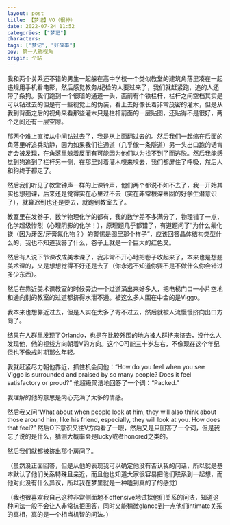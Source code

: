 ```yaml
---
layout: post
title: 【梦记】VO（很棒）
date: 2022-07-24 11:52
categories: ["梦记"]
characters: 
tags: ["梦记", "好故事"]
pov: 第一人称视角
origin: 个站
---
```


我和两个关系还不错的男生一起躲在高中学校一个类似教堂的建筑角落里凑在一起违规用手机看电影，然后感觉教务/纪检的人要过来了，我们就赶紧跑，追的人还带了条狗。我们跑到一个很暗的通道一头，面前有个铁栏杆，栏杆之间空档其实是可以钻过去的但是有一些视觉上的伪装，看上去好像长着非常茂密的灌木，但是从我到背面之后的视角来看那些灌木只是栏杆前面的一层贴图，还贴得不是很好，两个之间还有一层空隙。

那两个难上直接从中间钻过去了，我是从上面翻过去的。然后我们一起缩在后面的角落里听追兵动静，因为如果我们往通道（几乎像一条隧道）另一头出口跑的话肯定会被发现，在角落里躲着反而有可能因为他们以为找不到了而逃脱。然后我能感觉到狗追到了栏杆另一侧，在那里对着灌木嗅来嗅去，我们都屏住了呼吸，然后人和狗终于都走了。

然后我们听见了教堂钟声一样的上课铃声，他们两个都说不如不去了，我一开始其实也想翘课，后来还是觉得实在心里过不去（实在非常根深蒂固的好学生潜意识了），就算迟到也还是要去，就跑到教室去了。

教室里在发卷子，数学物理化学的都有，我的数学差不多满分了，物理错了一点，化学超级惨烈（心理阴影的化学！），原理题几乎都错了，有道题问了“为什么氟化镁（因为牙医/牙膏氟化物？）的警惕是图里那个样子”，应该回答晶体结构类型什么的，我也不知道我答了什么，卷子上就是一个巨大的红色叉。

然后有人说下节课改成美术课了，我非常不开心地把卷子收起来了，本来也是想翘美术课的，又是想想觉得不好还是去了（你永远不知道你要不是不做什么你会错过多少东西）。

然后在靠近美术课教室的时候旁边一个过道涌出来好多人，把电梯门口一小片空地和通向别的教室的过道都挤得水泄不通。被这么多人围在中金的是Viggo。

我本来也想靠近过去，但是人实在太多了寄不过去，然后就被人流慢慢挤向出口方向了。

结果在人群里发现了Orlando，也是在比较外围的地方被人群挤来挤去，没什么人发现他，他的视线方向朝着V的方向。这个O可能三十岁左右，不像现在这个年纪但也不像戒时期那么年轻。

我就赶紧尽力朝他靠近，抓住机会问他：“How do you feel when you see Viggo is surrounded and praised by so many people? Does it feel satisfactory or proud?” 他超级简洁地回答了一个词：“Packed.”

我理解的他的意思是内心充满了太多的情感。

然后我又问“What about when people look at him, they will also think about those around him, like his friend, especially, they will look at you. How does that feel?” 然后O下意识又往V方向看了一眼，然后又是只回答了一个词，但是我忘了说的是什么，猜测大概率会是lucky或者honored之类的。

然后我们就都被挤出那个房间了。

（虽然没正面回答，但是从他的表现我可以确定他没有否认我的问话，所以就是基本默认了他们关系特殊且亲近，而且他也知道大家很容易把他们联系到一起想，而他对此没有什么异议，所以我在梦里就是一种嗑到真的了的感觉）

（我也很喜欢我自己这种非常侧面地不offensive地试探他们关系的问法，知道这种问法一般不会让人非常抗拒回答，同时又能稍微glance到一点他们intimate关系的真相，真的是一个相当机智的问法。）
